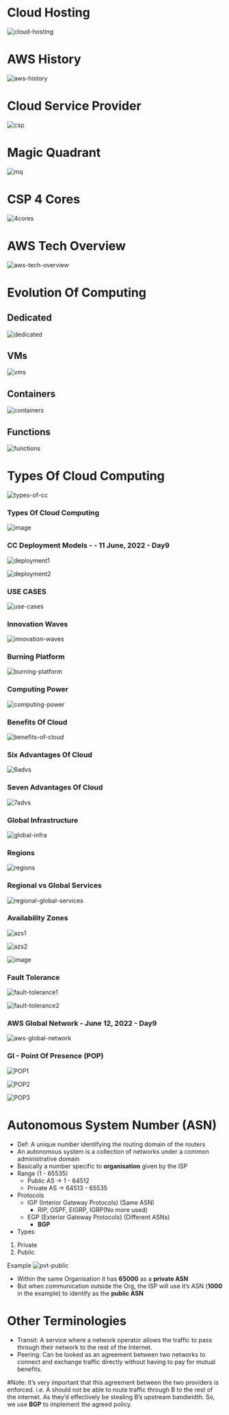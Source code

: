 # Cloud Hosting
![cloud-hosting](https://user-images.githubusercontent.com/66965591/173205622-65b003c1-a22c-4663-8929-31656e292a30.png)

# AWS History
![aws-history](https://user-images.githubusercontent.com/66965591/173205630-562a9bba-de4c-44b4-84be-764c9f9d88f4.png)

# Cloud Service Provider
![csp](https://user-images.githubusercontent.com/66965591/173205639-04084b85-d9de-48f5-a087-3e81433a6dec.png)

# Magic Quadrant
![mq](https://user-images.githubusercontent.com/66965591/173205642-26803c19-cff7-457a-ad66-a4367951464d.png)

# CSP 4 Cores
![4cores](https://user-images.githubusercontent.com/66965591/173205650-ddf19796-156d-4c8e-a594-81ebf3939460.png)

# AWS Tech Overview
![aws-tech-overview](https://user-images.githubusercontent.com/66965591/173205659-6e6f1397-2752-4a65-b08b-3486afb1d7c7.png)

# Evolution Of Computing
## Dedicated
![dedicated](https://user-images.githubusercontent.com/66965591/173205668-badbd8eb-d464-40b5-ae01-1255fec331e1.png)

## VMs
![vms](https://user-images.githubusercontent.com/66965591/173205683-4919f6c3-eb55-45b3-afe6-ea55ae240920.png)

## Containers
![containers](https://user-images.githubusercontent.com/66965591/173205688-0885f9e4-f1f7-49ba-8c99-23f25f6a3687.png)

## Functions
![functions](https://user-images.githubusercontent.com/66965591/173205689-b2ef078e-e278-46a0-9431-a35cd548e2d2.png)

# Types Of Cloud Computing
![types-of-cc](https://user-images.githubusercontent.com/66965591/173205692-b4d441e3-629f-444f-9bde-dd38199e03fb.png)

### Types Of Cloud Computing 

![image](https://user-images.githubusercontent.com/66965591/173205712-16ab6897-bb1b-4256-916d-121f9676be62.png)

### CC Deployment Models - - 11 June, 2022 - Day9

![deployment1](https://user-images.githubusercontent.com/66965591/173201616-5830888a-99de-4f0b-941d-013a286f76b4.png)

![deployment2](https://user-images.githubusercontent.com/66965591/173201623-f31152e2-84c3-4f91-b037-7d19fb508822.png)

### USE CASES

![use-cases](https://user-images.githubusercontent.com/66965591/173201729-8084d56d-2b75-4835-860f-5dabafe63399.png)

### Innovation Waves

![innovation-waves](https://user-images.githubusercontent.com/66965591/173201737-db1502ae-41c8-48ad-aa13-a0874cf72eac.png)

### Burning Platform

![burning-platform](https://user-images.githubusercontent.com/66965591/173201756-e065eef1-8a19-4f95-9615-af569f6a9b6f.png)

### Computing Power

![computing-power](https://user-images.githubusercontent.com/66965591/173201762-9526e39f-b1cb-4c62-8547-5179d04982b4.png)

### Benefits Of Cloud

![benefits-of-cloud](https://user-images.githubusercontent.com/66965591/173201782-0fcf7b26-e0eb-487b-bc8a-6a3a1c998974.png)

### Six Advantages Of Cloud

![6advs](https://user-images.githubusercontent.com/66965591/173201791-96fbc545-494c-45ea-9def-bd6fb4d90f05.png)

### Seven Advantages Of Cloud

![7advs](https://user-images.githubusercontent.com/66965591/173201868-c6b99cd0-b750-4bf7-9468-0bef01b5c9ca.png)

### Global Infrastructure

![global-infra](https://user-images.githubusercontent.com/66965591/173201819-bf80244c-cdb8-4d6f-939a-163f87ad3008.png)

### Regions

![regions](https://user-images.githubusercontent.com/66965591/173201872-05977f94-df98-49cb-a7c5-7f078f36fe6b.png)

### Regional vs Global Services

![regional-global-services](https://user-images.githubusercontent.com/66965591/173201880-59a05217-72f8-4d25-8ed1-9666313b3b29.png)

### Availability Zones

![azs1](https://user-images.githubusercontent.com/66965591/173201884-562a3726-6c68-4ff5-9609-6725261d35ae.png)

![azs2](https://user-images.githubusercontent.com/66965591/173201892-96c86eb0-5cbe-4efc-bf3d-ac7a5f7a1bfc.png)

![image](https://user-images.githubusercontent.com/66965591/173201901-1607550f-53bb-4b55-97a5-8c112a04ef9e.png)

### Fault Tolerance

![fault-tolerance1](https://user-images.githubusercontent.com/66965591/173201907-31e8c20c-7e20-4188-b219-22e6153b6b8e.png)

![fault-tolerance2](https://user-images.githubusercontent.com/66965591/173252203-5202db79-9bed-42b2-b0fb-a6bf991288c7.png)


### AWS Global Network - June 12, 2022 - Day9

![aws-global-network](https://user-images.githubusercontent.com/66965591/173252220-f0f9f382-404e-4c23-8147-6c5fce155e0a.png)

### GI - Point Of Presence (POP)

![POP1](https://user-images.githubusercontent.com/66965591/173252232-547934b4-ce90-40ea-8ccc-7be4fefdc740.png)

![POP2](https://user-images.githubusercontent.com/66965591/173252235-a0ab3936-324c-4981-8e19-27fafa00d860.png)

![POP3](https://user-images.githubusercontent.com/66965591/173252240-e830e285-9f67-4294-9a3a-3e9da7a9a6a5.png)


# Autonomous System Number (ASN)

- Def: A unique number identifying the routing domain of the routers
- An autonomous system is a collection of networks under a common administrative domain
- Basically a number specific to **organisation** given by the ISP
- Range (1 - 65535)
    - Public AS → 1 - 64512
    - Private AS → 64513 - 65535
- Protocols
    - IGP (Interior Gateway Protocols) (Same ASN)
        - RIP, OSPF, EIGRP, IGRP(No more used)
    - EGP (Exterior Gateway Protocols) (Different ASNs)
        - **BGP**
- Types
1. Private
2. Public

Example
![pvt-public](https://user-images.githubusercontent.com/66965591/173252276-bacfc96d-f4e8-450d-b570-70c76a0e89bf.png)
- Within the same Organisation it has **65000** as a **private ASN**
- But when communication outside the Org, the ISP will use it’s ASN (**1000** in the example) to identify as the **public ASN**

# Other Terminologies
- Transit: A service where a network operator allows the traffic to pass through their network to the rest of the Internet.
- Peering: Can be looked as an agreement between two networks to connect and exchange traffic directly without having to pay for mutual benefits.
 
#Note: It’s very important that this agreement between the two providers is enforced.
i.e. A should not be able to route traffic through B to the rest of the internet.
As they’d effectively be stealing B’s upstream bandwidth.
So, we use **BGP** to implement the agreed policy.



